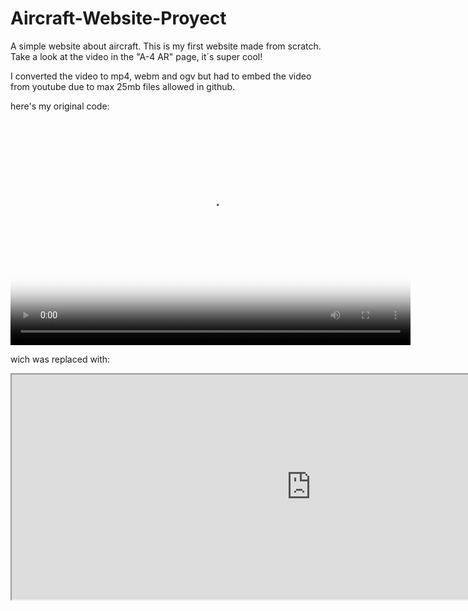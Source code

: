 # Aircraft-Website-Proyect

A simple website about aircraft. This is my first website made from scratch. Take a look at the video in the "A-4 AR" page, it´s super cool!

I converted the video to mp4, webm and ogv but had to embed the video from youtube due to max 25mb files allowed in github.

here's my original code:

<video width="640" height="360" controls poster="media/A-4 AR-poster.jpg">
<source src="media/Volando Entre Halcones 2020.mp4"  type="video/mp4" />
<source src="media/Volando Entre Halcones 2020.webmhd.webm"  type="video/webm" />
<source src="media/Volando Entre Halcones 2020.oggtheora.ogv"  type="video/ogg" />
Your browser does not support video playback
</video>

wich was replaced with:

<iframe width="958" height="360"
src="https://www.youtube.com/embed/uUUxg_Oiwqs">
</iframe>
